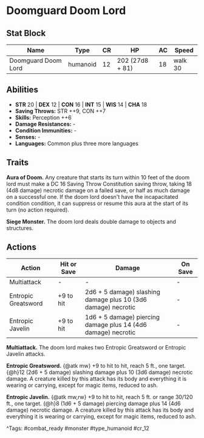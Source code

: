 # Doomguard Doom Lord

## Stat Block

| Name | Type | CR | HP | AC | Speed |
|------|------|----|----|----|-------|
| Doomguard Doom Lord | humanoid | 12 | 202 (27d8 + 81) | 18 | walk 30 |

## Abilities

- **STR** 20 | **DEX** 12 | **CON** 16 | **INT** 15 | **WIS** 14 | **CHA** 18
- **Saving Throws:** STR ++9, CON ++7  
- **Skills:** Perception ++6  
- **Damage Resistances:** -  
- **Condition Immunities:** -  
- **Senses:** -  
- **Languages:** Common plus three more languages

## Traits

**Aura of Doom.** Any creature that starts its turn within 10 feet of the doom lord must make a DC 16 Saving Throw Constitution saving throw, taking 18 (4d8 damage) necrotic damage on a failed save, or half as much damage on a successful one. If the doom lord doesn't have the incapacitated condition condition, it can suppress or resume this aura at the start of its turn (no action required).

**Siege Monster.** The doom lord deals double damage to objects and structures.


## Actions

| Action | Hit or Save | Damage | On Save |
|--------|--------------|--------|----------|
| Multiattack | - | - | - |
| Entropic Greatsword | +9 to hit | 2d6 + 5 damage) slashing damage plus 10 (3d6 damage) necrotic | - |
| Entropic Javelin | +9 to hit | 1d6 + 5 damage) piercing damage plus 14 (4d6 damage) necrotic | - |

**Multiattack.** The doom lord makes two Entropic Greatsword or Entropic Javelin attacks.

**Entropic Greatsword.** {@atk mw} +9 to hit to hit, reach 5 ft., one target. {@h}12 (2d6 + 5 damage) slashing damage plus 10 (3d6 damage) necrotic damage. A creature killed by this attack has its body and everything it is wearing or carrying, except for magic items, reduced to ash.

**Entropic Javelin.** {@atk mw,rw} +9 to hit to hit, reach 5 ft. or range 30/120 ft., one target. {@h}8 (1d6 + 5 damage) piercing damage plus 14 (4d6 damage) necrotic damage. A creature killed by this attack has its body and everything it is wearing or carrying, except for magic items, reduced to ash.


^Tags: #combat_ready #monster #type_humanoid #cr_12